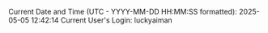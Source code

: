 Current Date and Time (UTC - YYYY-MM-DD HH:MM:SS formatted): 2025-05-05 12:42:14
Current User's Login: luckyaiman
